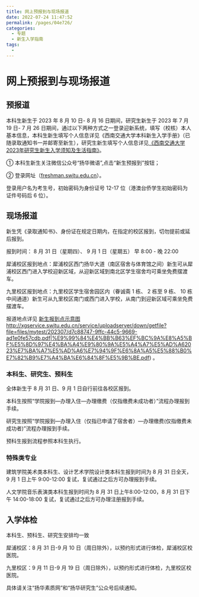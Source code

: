 ```yaml
---
title: 网上预报到与现场报道
date: 2022-07-24 11:47:52
permalink: /pages/04e726/
categories:
  - 专题
  - 新生入学指南
tags:
  -
---
```


<!-- markdownlint-disable MD025 MD033 -->

# 网上预报到与现场报道

## 预报道

本科生新生于 2023 年 8 月 10 日- 8 月 16 日期间，研究生新生于 2023 年 7 月 19 日- 7 月 26 日期间，通过以下两种方式之一登录迎新系统，填写（校核）本人基本信息，本科生新生填写个人信息详见《西南交通大学本科新生入学手册》（已随录取通知书一并邮寄至新生），研究生新生填写个人信息详见[《西南交通大学2023年研究生新生入学须知及生活指南》](http://xgservice.swjtu.edu.cn/service/uploadserver/down/getfile?file=files/mytest/202307/1affee70-d575-49d6-a807-ec81d58a90f5.pdf|%E9%99%84%E4%BB%B62%EF%BC%9A%E8%A5%BF%E5%8D%97%E4%BA%A4%E9%80%9A%E5%A4%A7%E5%AD%A62023%E5%B9%B4%E7%A0%94%E7%A9%B6%E7%94%9F%E6%96%B0%E7%94%9F%E5%85%A5%E5%AD%A6%E9%A1%BB%E7%9F%A5%E5%8F%8A%E7%94%9F%E6%B4%BB%E6%8C%87%E5%8D%97.pdf)。

① 本科生新生关注微信公众号“扬华微语”,<!--，研究生新生关注微信公众号“扬华研究生”。-->点击“新生预报到”按钮；

② 登录网址（[freshman.swjtu.edu.cn](https://freshman.swjtu.edu.cn/)）。

登录用户名为考生号，初始密码为身份证号 12-17 位（港澳台侨学生初始密码为证件号码后 6 位）。

## 现场报道
新生凭《录取通知书》、身份证在规定日期内，在指定的校区报到，切勿提前或延后报到。

报到时间： 8 月 31 日（星期四）、 9 月 1 日（星期五） 早 8:00 - 晚 22:00

犀浦校区报到地点：犀浦校区西门扬华大道（南区宿舍与体育馆之间）新生可从犀浦校区西门进入学校迎新区域，从迎新区域到南北区学生宿舍均可乘坐免费摆渡车。

九里校区报到地点：九里校区学生宿舍园区内（眷诚斋 1 栋、 2 栋至 9 栋、 10 栋中间通道）新生可从九里校区南门或西门进入学校，从南门到迎新区域可乘坐免费摆渡车。

报道地点详见 [新生报到点示意图](http://xgservice.swjtu.edu.cn/service/uploadserver/down/getfile?file=files/mytest/202307/d7c88747-9ffc-44c5-9669-ad1e0fe57cdb.pdf|%E9%99%84%E4%BB%B63%EF%BC%9A%E8%A5%BF%E5%8D%97%E4%BA%A4%E9%80%9A%E5%A4%A7%E5%AD%A62023%E7%BA%A7%E5%AD%A6%E7%94%9F%E6%8A%A5%E5%88%B0%E7%82%B9%E7%A4%BA%E6%84%8F%E5%9B%BE.pdf)http://xgservice.swjtu.edu.cn/service/uploadserver/down/getfile?file=files/mytest/202307/d7c88747-9ffc-44c5-9669-ad1e0fe57cdb.pdf|%E9%99%84%E4%BB%B63%EF%BC%9A%E8%A5%BF%E5%8D%97%E4%BA%A4%E9%80%9A%E5%A4%A7%E5%AD%A62023%E7%BA%A7%E5%AD%A6%E7%94%9F%E6%8A%A5%E5%88%B0%E7%82%B9%E7%A4%BA%E6%84%8F%E5%9B%BE.pdf)  。

### 本科生、研究生、预科生

全体新生于 8 月 31 日、9 月 1 日自行前往各校区报到。

本科生按照“学院报到—办理入住—办理缴费（仅指缴费未成功者）”流程办理报到手续。

研究生按照“学院报到—办理入住（仅指已申请了宿舍者）—办理缴费(仅指缴费未成功者)”流程办理报到手续。

预科生报到流程参照本科生执行。

### 特殊类专业

建筑学院美术类本科生、设计艺术学院设计类本科生报到时间为 8 月 31 日全天，9 月 1 日上午 9:00-12:00 复试，复试通过之后方可办理报到手续。

人文学院音乐表演类本科生报到时间为 8 月 31 日上午8:00-12:00，8 月 31 日下午 14:00-18:00 复试，复试通过之后方可办理注册报到手续。

## 入学体检

本科生、预科生、研究生安排均一致

犀浦校区：8 月 31 日-9 月 10 日（周日除外），以预约形式进行体检，犀浦校区校医院。

九里校区：9 月 11 日-9 月 19 日（周日除外），以预约形式进行体检，九里校区校医院。

具体请关注“扬华素质网”和“扬华研究生”公众号后续通知。